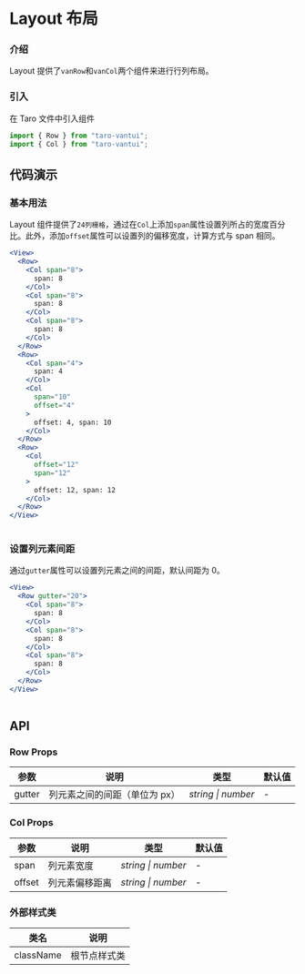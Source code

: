 # Layout 布局

### 介绍

Layout 提供了`vanRow`和`vanCol`两个组件来进行行列布局。

### 引入

在 Taro 文件中引入组件

```js
import { Row } from "taro-vantui";
import { Col } from "taro-vantui"; 
```

## 代码演示

### 基本用法

Layout 组件提供了`24列栅格`，通过在`Col`上添加`span`属性设置列所占的宽度百分比。此外，添加`offset`属性可以设置列的偏移宽度，计算方式与 span 相同。

```jsx
<View>
  <Row>
    <Col span="8">
      span: 8
    </Col>
    <Col span="8">
      span: 8
    </Col>
    <Col span="8">
      span: 8
    </Col>
  </Row>
  <Row>
    <Col span="4">
      span: 4
    </Col>
    <Col
      span="10"
      offset="4"
    >
      offset: 4, span: 10
    </Col>
  </Row>
  <Row>
    <Col
      offset="12"
      span="12"
    >
      offset: 12, span: 12
    </Col>
  </Row>
</View>
 
```

### 设置列元素间距

通过`gutter`属性可以设置列元素之间的间距，默认间距为 0。

```jsx
<View>
  <Row gutter="20">
    <Col span="8">
      span: 8
    </Col>
    <Col span="8">
      span: 8
    </Col>
    <Col span="8">
      span: 8
    </Col>
  </Row>
</View>
 
```

## API

### Row Props

| 参数   | 说明                          | 类型               | 默认值 |
| ------ | ----------------------------- | ------------------ | ------ |
| gutter | 列元素之间的间距（单位为 px） | _string \| number_ | -      |

### Col Props

| 参数   | 说明           | 类型               | 默认值 |
| ------ | -------------- | ------------------ | ------ |
| span   | 列元素宽度     | _string \| number_ | -      |
| offset | 列元素偏移距离 | _string \| number_ | -      |

### 外部样式类

| 类名         | 说明         |
| ------------ | ------------ |
| className | 根节点样式类 |

